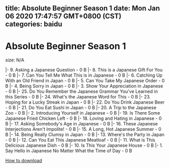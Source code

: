 
title: Absolute Beginner Season 1
date: Mon Jan 06 2020 17:47:57 GMT+0800 (CST)    
categories: baidu
---

# Absolute Beginner Season 1
size: N/A
 
 
|- 9. Asking a Japanese Question - 0 B
|- 8. This is a Japanese Gift For You - 0 B
|- 7. Can You Tell Me What This is in Japanese - 0 B
|- 6. Catching Up With an Old Friend in Japan - 0 B
|- 5. Can You Take My Japanese Order - 0 B
|- 4. Being Sorry in Japan - 0 B
|- 3. Show Your Appreciation in Japanese - 0 B
|- 25. Do You Remember the Japanese Grammar You've Learned in this Series - 0 B
|- 24. What's the Japanese Word for This - 0 B
|- 23. Hoping for a Lucky Streak in Japan - 0 B
|- 22. Do You Drink Japanese Beer - 0 B
|- 21. Do You Eat Sushi in Japan - 0 B
|- 20. A Trip to the Japanese Zoo - 0 B
|- 2. Introducing Yourself in Japanese - 0 B
|- 19. Is There Some Japanese Fried Chicken Left - 0 B
|- 18. Loving and Hating in Japanese - 0 B
|- 17. Asking Somebody's Age in Japanese - 0 B
|- 16. These Japanese Interjections Aren't Impolite! - 0 B
|- 15. A Long, Hot Japanese Summer - 0 B
|- 14. Being Really Clumsy in Japan - 0 B
|- 13. Where's the Party in Japan - 0 B
|- 12. Can You Eat This Japanese Meatloaf - 0 B
|- 11. What is This Delicious Japanese Dish - 0 B
|- 10. Is This Your Japanese House - 0 B
|- 1. Say Hello in Japanese No Matter What the Time of Day - 0 B

[How to download](https://bpcam.bemobtrk.com/go/2ceec3aa-1ca2-46d6-b9ff-aaa5c184517c?jno=3436)